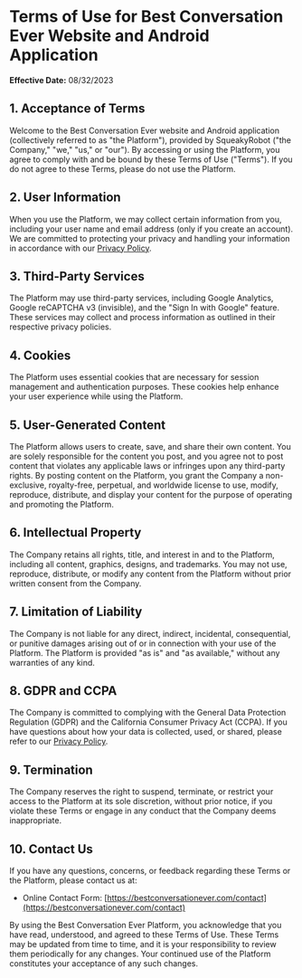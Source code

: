 # Terms of Use for Best Conversation Ever Website and Android Application

**Effective Date:** 08/32/2023

## 1. Acceptance of Terms

Welcome to the Best Conversation Ever website and Android application (collectively referred to as "the Platform"), provided by SqueakyRobot ("the Company," "we," "us," or "our"). By accessing or using the Platform, you agree to comply with and be bound by these Terms of Use ("Terms"). If you do not agree to these Terms, please do not use the Platform.

## 2. User Information

When you use the Platform, we may collect certain information from you, including your user name and email address (only if you create an account). We are committed to protecting your privacy and handling your information in accordance with our [Privacy Policy](/privacy-policy).

## 3. Third-Party Services

The Platform may use third-party services, including Google Analytics, Google reCAPTCHA v3 (invisible), and the "Sign In with Google" feature. These services may collect and process information as outlined in their respective privacy policies.

## 4. Cookies

The Platform uses essential cookies that are necessary for session management and authentication purposes. These cookies help enhance your user experience while using the Platform.

## 5. User-Generated Content

The Platform allows users to create, save, and share their own content. You are solely responsible for the content you post, and you agree not to post content that violates any applicable laws or infringes upon any third-party rights. By posting content on the Platform, you grant the Company a non-exclusive, royalty-free, perpetual, and worldwide license to use, modify, reproduce, distribute, and display your content for the purpose of operating and promoting the Platform.

## 6. Intellectual Property

The Company retains all rights, title, and interest in and to the Platform, including all content, graphics, designs, and trademarks. You may not use, reproduce, distribute, or modify any content from the Platform without prior written consent from the Company.

## 7. Limitation of Liability

The Company is not liable for any direct, indirect, incidental, consequential, or punitive damages arising out of or in connection with your use of the Platform. The Platform is provided "as is" and "as available," without any warranties of any kind.

## 8. GDPR and CCPA

The Company is committed to complying with the General Data Protection Regulation (GDPR) and the California Consumer Privacy Act (CCPA). If you have questions about how your data is collected, used, or shared, please refer to our [Privacy Policy](/privacy-policy).

## 9. Termination

The Company reserves the right to suspend, terminate, or restrict your access to the Platform at its sole discretion, without prior notice, if you violate these Terms or engage in any conduct that the Company deems inappropriate.

## 10. Contact Us

If you have any questions, concerns, or feedback regarding these Terms or the Platform, please contact us at:
- Online Contact Form: [https://bestconversationever.com/contact](https://bestconversationever.com/contact)

By using the Best Conversation Ever Platform, you acknowledge that you have read, understood, and agreed to these Terms of Use. These Terms may be updated from time to time, and it is your responsibility to review them periodically for any changes. Your continued use of the Platform constitutes your acceptance of any such changes.
